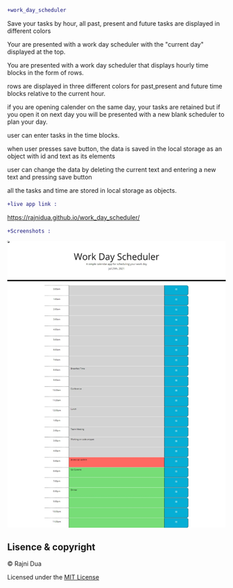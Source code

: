 ``` diff
+work_day_scheduler
```

Save your tasks by hour, all past, present and future tasks are displayed in different colors

Your are presented with a work day scheduler with the "current day" displayed at the top.

You are presented with a work day scheduler that displays hourly time blocks in the form of rows.

rows are displayed in three different colors for past,present and future time blocks relative to the current hour.

if you are opening calender on the same day, your tasks are retained but if you open it on next day you will be presented with a new blank scheduler to plan your day.

user can enter tasks in the time blocks.

when user presses save button, the data is saved in the local storage as an object with id and text as its elements

user can change the data by deleting the current text and entering a new text and pressing save button

all the tasks and time are stored in local storage as objects.

``` diff
+live app link :
```
 https://rajnidua.github.io/work_day_scheduler/

``` diff 
+Screenshots :
```
![full screen web capture](assets/images/work_day_scheduler.jpeg)

## Lisence & copyright

&copy;  Rajni Dua

Licensed under the [MIT License](LICENSE)

